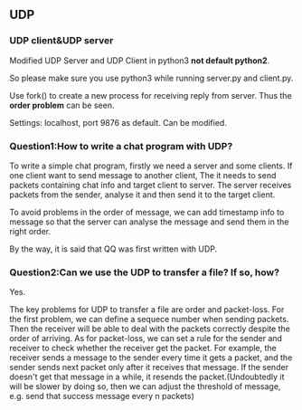 ## UDP
### UDP client&UDP server
Modified UDP Server and UDP Client in python3 **not default python2**. 

So please make sure you use python3 while running server.py and client.py.

Use fork() to create a new process for receiving reply from server. Thus the **order problem** can be seen.

Settings: localhost, port 9876 as default. Can be modified.

### Question1:How to write a chat program with UDP?
To write a simple chat program, firstly we need a server and some clients. If one client want to send message to another client, The it needs to send packets containing chat info and target client to server. The server receives packets from the sender, analyse it and then send it to the target client.

To avoid problems in the order of message, we can add timestamp info to message so that the server can analyse the message and send them in the right order.

By the way, it is said that QQ was first written with UDP.
### Question2:Can we use the UDP to transfer a file? If so, how?
Yes.

The key problems for UDP to transfer a file are order and packet-loss. For the first problem, we can define a sequece number when sending packets. Then the receiver will be able to deal with the packets correctly despite the order of arriving. As for packet-loss, we can set a rule for the sender and receiver to check whether the receiver get the packet. For example, the receiver sends a message to the sender every time it gets a packet, and the sender sends next packet only after it receives that message. If the sender doesn't get that message in a while, it resends the packet.(Undoubtedly it will be slower by doing so, then we can adjust the threshold of message, e.g. send that success message every n packets)
